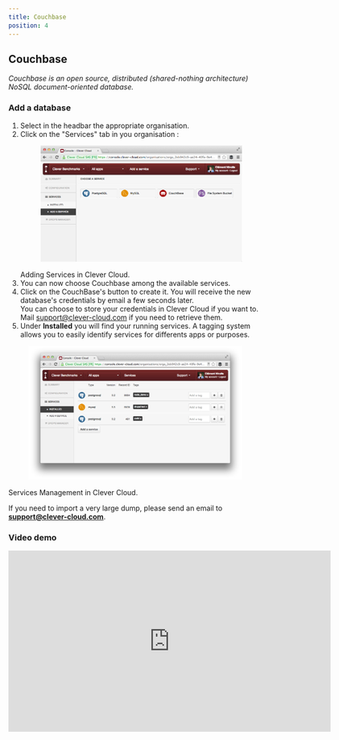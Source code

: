 ```yaml
---
title: Couchbase
position: 4
---
```

## Couchbase <span class="cc-beta pull-right" title="Currently in Beta version"></span>

*Couchbase is an open source, distributed (shared-nothing architecture) NoSQL document-oriented database.*

### Add a database
1. Select in the headbar the appropriate organisation.
2. Click on the "Services" tab in you organisation : <figure class="cc-content-img"><a href="/assets/images/intro-services1.png"><img src="/assets/images/intro-services1.png"></a></figure><figcaption>Adding Services in Clever Cloud.</figcaption>
4. You can now choose Couchbase among the available services.
5. Click on the CouchBase's button to create it. You will receive the new database's credentials by email a few seconds later. <br>You can choose to store your credentials in Clever Cloud if you want to. Mail <support@clever-cloud.com> if you need to retrieve them.
6. Under **Installed** you will find your running services. A tagging system allows you to easily identify services for differents apps or purposes.
<figure class="cc-content-img"><a href="/assets/images/intro-services2.png"><img src="/assets/images/intro-services2.png"></a></figure>
  <figcaption>
    Services Management in Clever Cloud.
</figcaption>

If you need to import a very large dump, please send an email to **support@clever-cloud.com**.

### Video demo
<p>
<iframe style="width:640px" height="360" src="http://www.youtube.com/embed/6rJ8zQqIhUw?rel=0&autohide=1&showinfo=0" frameborder="0" controls="0"  allowfullscreen="allowfullscreen"> </iframe>
</p>
